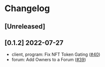 # Changelog

## [Unreleased]

## [0.1.2] 2022-07-27

* client, program: Fix NFT Token Gating ([#40](https://github.com/usedispatch/dispatch-forum-npm-package/pull/36))
* forum: Add Owners to a Forum ([#39](https://github.com/usedispatch/dispatch-forum-npm-package/pull/39))